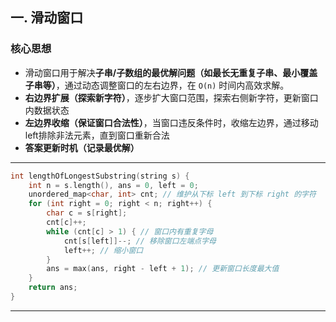 ## 一. 滑动窗口

### 核心思想
- 滑动窗口用于解决**子串/子数组的最优解问题（如最长无重复子串、最小覆盖子串等）**，通过动态调整窗口的左右边界，在 `O(n)` 时间内高效求解。
- **右边界扩展（探索新字符）**，逐步扩大窗口范围，探索右侧新字符，更新窗口内数据状态
- **左边界收缩（保证窗口合法性）**，当窗口违反条件时，收缩左边界，通过移动left排除非法元素，直到窗口重新合法
- **答案更新时机（记录最优解）**

---

```cpp
int lengthOfLongestSubstring(string s) {
    int n = s.length(), ans = 0, left = 0;
    unordered_map<char, int> cnt; // 维护从下标 left 到下标 right 的字符
    for (int right = 0; right < n; right++) {
        char c = s[right];
        cnt[c]++;
        while (cnt[c] > 1) { // 窗口内有重复字母
            cnt[s[left]]--; // 移除窗口左端点字母
            left++; // 缩小窗口
        }
        ans = max(ans, right - left + 1); // 更新窗口长度最大值
    }
    return ans;
}
```

---

